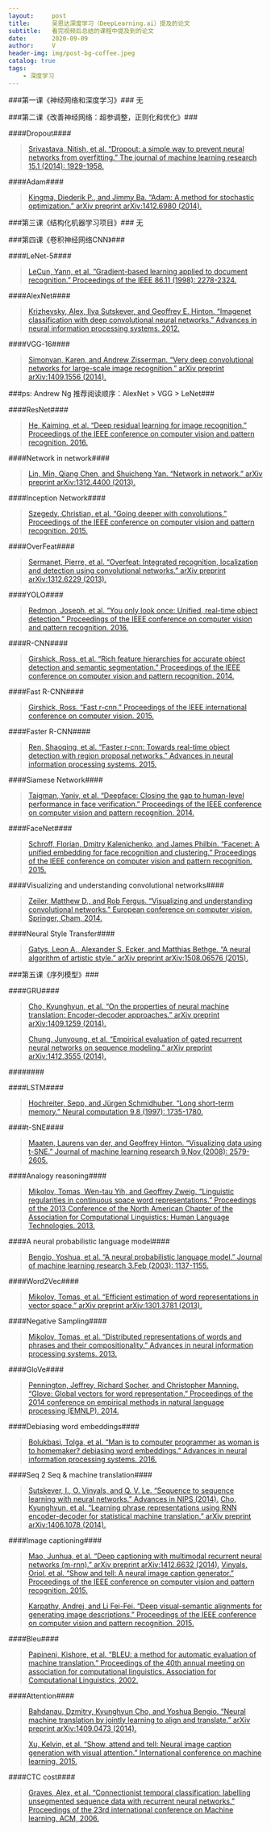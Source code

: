 ```yaml
---
layout:     post
title:      吴恩达深度学习（DeepLearning.ai）提及的论文
subtitle:   看完视频后总结的课程中提及到的论文
date:       2020-09-09
author:     V
header-img: img/post-bg-coffee.jpeg
catalog: true
tags:
    - 深度学习
---
```


###第一课《神经网络和深度学习》###
无

###第二课《改善神经网络：超参调整，正则化和优化》###

####Dropout####

>[Srivastava, Nitish, et al. “Dropout: a simple way to prevent neural networks from overfitting.” The journal of machine learning research 15.1 (2014): 1929-1958.](http://www.jmlr.org/papers/volume15/srivastava14a/srivastava14a.pdf?utm_content=buffer79b43&utm_medium=social&utm_source=twitter.com&utm_campaign=buffer)

####Adam####
>[Kingma, Diederik P., and Jimmy Ba. “Adam: A method for stochastic optimization.” arXiv preprint arXiv:1412.6980 (2014).](https://arxiv.org/pdf/1412.6980.pdf)

###第三课《结构化机器学习项目》###
无

###第四课《卷积神经网络CNN》###

####LeNet-5####
>[LeCun, Yann, et al. “Gradient-based learning applied to document recognition.” Proceedings of the IEEE 86.11 (1998): 2278-2324.](http://yann.lecun.com/exdb/publis/pdf/lecun-01a.pdf)

####AlexNet####
>[Krizhevsky, Alex, Ilya Sutskever, and Geoffrey E. Hinton. “Imagenet classification with deep convolutional neural networks.” Advances in neural information processing systems. 2012.](http://papers.nips.cc/paper/4824-imagenet-classification-with-deep-convolutional-neural-networks.pdf)

####VGG-16####
>[Simonyan, Karen, and Andrew Zisserman. “Very deep convolutional networks for large-scale image recognition.” arXiv preprint arXiv:1409.1556 (2014).](https://arxiv.org/pdf/1409.1556.pdf)

###ps: Andrew Ng 推荐阅读顺序：AlexNet > VGG > LeNet###

####ResNet####
>[He, Kaiming, et al. “Deep residual learning for image recognition.” Proceedings of the IEEE conference on computer vision and pattern recognition. 2016.](http://openaccess.thecvf.com/content_cvpr_2016/papers/He_Deep_Residual_Learning_CVPR_2016_paper.pdf)

####Network in network####
>[Lin, Min, Qiang Chen, and Shuicheng Yan. “Network in network.” arXiv preprint arXiv:1312.4400 (2013).](https://arxiv.org/pdf/1312.4400.pdf)

####Inception Network####
>[Szegedy, Christian, et al. “Going deeper with convolutions.” Proceedings of the IEEE conference on computer vision and pattern recognition. 2015.](https://www.cv-foundation.org/openaccess/content_cvpr_2015/papers/Szegedy_Going_Deeper_With_2015_CVPR_paper.pdf)

####OverFeat####
>[Sermanet, Pierre, et al. “Overfeat: Integrated recognition, localization and detection using convolutional networks.” arXiv preprint arXiv:1312.6229 (2013).](https://arxiv.org/pdf/1312.6229)

####YOLO####
>[Redmon, Joseph, et al. “You only look once: Unified, real-time object detection.” Proceedings of the IEEE conference on computer vision and pattern recognition. 2016.](https://www.cv-foundation.org/openaccess/content_cvpr_2016/papers/Redmon_You_Only_Look_CVPR_2016_paper.pdf)

####R-CNN####
>[Girshick, Ross, et al. “Rich feature hierarchies for accurate object detection and semantic segmentation.” Proceedings of the IEEE conference on computer vision and pattern recognition. 2014.](http://openaccess.thecvf.com/content_cvpr_2014/papers/Girshick_Rich_Feature_Hierarchies_2014_CVPR_paper.pdf)

####Fast R-CNN####
>[Girshick, Ross. “Fast r-cnn.” Proceedings of the IEEE international conference on computer vision. 2015.](http://openaccess.thecvf.com/content_iccv_2015/papers/Girshick_Fast_R-CNN_ICCV_2015_paper.pdf)

####Faster R-CNN####
>[Ren, Shaoqing, et al. “Faster r-cnn: Towards real-time object detection with region proposal networks.” Advances in neural information processing systems. 2015.](http://papers.nips.cc/paper/5638-faster-r-cnn-towards-real-time-object-detection-with-region-proposal-networks.pdf)

####Siamese Network####
>[Taigman, Yaniv, et al. “Deepface: Closing the gap to human-level performance in face verification.” Proceedings of the IEEE conference on computer vision and pattern recognition. 2014.](https://www.cv-foundation.org/openaccess/content_cvpr_2014/papers/Taigman_DeepFace_Closing_the_2014_CVPR_paper.pdf)

####FaceNet####
>[Schroff, Florian, Dmitry Kalenichenko, and James Philbin. “Facenet: A unified embedding for face recognition and clustering.” Proceedings of the IEEE conference on computer vision and pattern recognition. 2015.](https://www.cv-foundation.org/openaccess/content_cvpr_2015/papers/Schroff_FaceNet_A_Unified_2015_CVPR_paper.pdf)

####Visualizing and understanding convolutional networks####
>[Zeiler, Matthew D., and Rob Fergus. “Visualizing and understanding convolutional networks.” European conference on computer vision. Springer, Cham, 2014.](https://arxiv.org/pdf/1311.2901)

####Neural Style Transfer####
>[Gatys, Leon A., Alexander S. Ecker, and Matthias Bethge. “A neural algorithm of artistic style.” arXiv preprint arXiv:1508.06576 (2015).](https://arxiv.org/pdf/1508.06576)

###第五课《序列模型》###

####GRU####
>[Cho, Kyunghyun, et al. “On the properties of neural machine translation: Encoder-decoder approaches.” arXiv preprint arXiv:1409.1259 (2014).](https://arxiv.org/pdf/1409.1259)
>
>[Chung, Junyoung, et al. “Empirical evaluation of gated recurrent neural networks on sequence modeling.” arXiv preprint arXiv:1412.3555 (2014).](https://arxiv.org/pdf/1412.3555)

########
>[]()

####LSTM####
>[Hochreiter, Sepp, and Jürgen Schmidhuber. “Long short-term memory.” Neural computation 9.8 (1997): 1735-1780.](http://citeseerx.ist.psu.edu/viewdoc/download?doi=10.1.1.676.4320&rep=rep1&type=pdf)

####t-SNE####
>[Maaten, Laurens van der, and Geoffrey Hinton. “Visualizing data using t-SNE.” Journal of machine learning research 9.Nov (2008): 2579-2605.](http://www.jmlr.org/papers/volume9/vandermaaten08a/vandermaaten08a.pdf)

####Analogy reasoning####
>[Mikolov, Tomas, Wen-tau Yih, and Geoffrey Zweig. “Linguistic regularities in continuous space word representations.” Proceedings of the 2013 Conference of the North American Chapter of the Association for Computational Linguistics: Human Language Technologies. 2013.](https://www.aclweb.org/anthology/N13-1090.pdf)

####A neural probabilistic language model####
>[Bengio, Yoshua, et al. “A neural probabilistic language model.” Journal of machine learning research 3.Feb (2003): 1137-1155.](http://www.jmlr.org/papers/volume3/bengio03a/bengio03a.pdf)

####Word2Vec####
>[Mikolov, Tomas, et al. “Efficient estimation of word representations in vector space.” arXiv preprint arXiv:1301.3781 (2013).](https://arxiv.org/pdf/1301.3781.pdf%5D)

####Negative Sampling####
>[Mikolov, Tomas, et al. “Distributed representations of words and phrases and their compositionality.” Advances in neural information processing systems. 2013.](https://papers.nips.cc/paper/5021-distributed-representations-of-words-and-phrases-and-their-compositionality.pdf)

####GloVe####
>[Pennington, Jeffrey, Richard Socher, and Christopher Manning. “Glove: Global vectors for word representation.” Proceedings of the 2014 conference on empirical methods in natural language processing (EMNLP). 2014.](https://www.aclweb.org/anthology/D14-1162.pdf)

####Debiasing word embeddings####
>[Bolukbasi, Tolga, et al. “Man is to computer programmer as woman is to homemaker? debiasing word embeddings.” Advances in neural information processing systems. 2016.](http://papers.nips.cc/paper/6228-man-is-to-computer-programmer-as-woman-is-to-homemaker-debiasing-word-embeddings.pdf)

####Seq 2 Seq & machine translation####
>[Sutskever, I., O. Vinyals, and Q. V. Le. “Sequence to sequence learning with neural networks.” Advances in NIPS (2014).](https://arxiv.org/pdf/1409.3215)
>[Cho, Kyunghyun, et al. “Learning phrase representations using RNN encoder-decoder for statistical machine translation.” arXiv preprint arXiv:1406.1078 (2014).](https://arxiv.org/pdf/1406.1078)

####Image captioning####
>[Mao, Junhua, et al. “Deep captioning with multimodal recurrent neural networks (m-rnn).” arXiv preprint arXiv:1412.6632 (2014).](https://arxiv.org/pdf/1412.6632)
>[Vinyals, Oriol, et al. “Show and tell: A neural image caption generator.” Proceedings of the IEEE conference on computer vision and pattern recognition. 2015.](https://www.cv-foundation.org/openaccess/content_cvpr_2015/papers/Vinyals_Show_and_Tell_2015_CVPR_paper.pdf)
>
>[Karpathy, Andrej, and Li Fei-Fei. “Deep visual-semantic alignments for generating image descriptions.” Proceedings of the IEEE conference on computer vision and pattern recognition. 2015.](https://www.cv-foundation.org/openaccess/content_cvpr_2015/papers/Karpathy_Deep_Visual-Semantic_Alignments_2015_CVPR_paper.pdf)

####Bleu####
>[Papineni, Kishore, et al. “BLEU: a method for automatic evaluation of machine translation.” Proceedings of the 40th annual meeting on association for computational linguistics. Association for Computational Linguistics, 2002.](http://www.mt-archive.info/00/IBM-2001-Papineni.pdf)

####Attention####
>[Bahdanau, Dzmitry, Kyunghyun Cho, and Yoshua Bengio. “Neural machine translation by jointly learning to align and translate.” arXiv preprint arXiv:1409.0473 (2014).](https://arxiv.org/pdf/1409.0473)
>
>[Xu, Kelvin, et al. “Show, attend and tell: Neural image caption generation with visual attention.” International conference on machine learning. 2015.](http://www.jmlr.org/proceedings/papers/v37/xuc15.pdf)

####CTC cost####
>[Graves, Alex, et al. “Connectionist temporal classification: labelling unsegmented sequence data with recurrent neural networks.” Proceedings of the 23rd international conference on Machine learning. ACM, 2006.](https://mediatum.ub.tum.de/doc/1292048/file.pdf)
